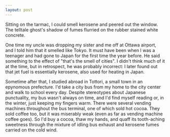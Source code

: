 ```yaml
---
layout: post
---
```


Sitting on the tarmac, I could smell kerosene and peered out the window.
The telltale ghost's shadow of fumes flurried on the rubber stained
white concrete.

One time my uncle was dropping my sister and me off at Ottawa airport,
and I told him that it smelled like Tokyo. It must have been when I was
a teenager and had gone to Japan for the first time the year before. He
said something to the effect of "that's the smell of cities". I didn't
think much of it at the time, but in retrospect, he was probably
incorrect: I later found out that jet fuel is essentially kerosene,
also used for heating in Japan.

Sometime after that, I studied abroad in Tottori, a small town in an
epynomous prefecture. I'd take a city bus from my home to the city
center and walk to school every day. Despite stereotypes about Japanese
punctuality, my bus wasn't always on time, and I'd find myself reading
or, in the winter, just keeping my fingers warm. There were several
vending machines throughout the bus terminal, one of which sold hot
cocoa. They sold coffee too, but it was miserably weak (even as far as
vending machine coffee goes). So I'd buy a cocoa, thaw my hands, and
quaff its tooth-aching sweetness through the mixture of idling bus
exhaust and kerosene fumes carried on the cold wind.
